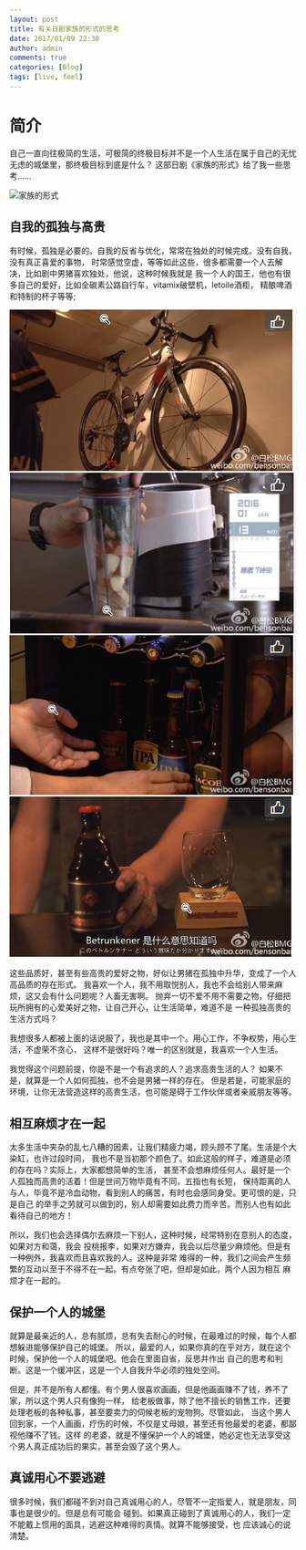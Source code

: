 ```yaml
---
layout: post
title: 有关日剧家族的形式的思考
date: 2017/01/09 22:30
author: admin
comments: true
categories: [Blog]
tags: [live, feel]
---
```


# 简介
自己一直向往极简的生活，可极简的终极目标并不是一个人生活在属于自己的无忧无虑的城堡里，那终极目标到底是什么？
这部日剧《家族的形式》给了我一些思考......

![家族的形式](http://upload-images.jianshu.io/upload_images/2494949-1a9f20f72378f288.jpg?imageMogr2/auto-orient/strip%7CimageView2/2/w/1240 "Optional title")

<!-- more -->

## 自我的孤独与高贵

有时候，孤独是必要的。自我的反省与优化，常常在独处的时候完成。没有自我，没有真正喜爱的事物，
时常感觉空虚，等等如此这些，很多都需要一个人去解决，比如剧中男猪喜欢独处，他说，这种时候我就是
我一个人的国王，他也有很多自己的爱好，比如全碳素公路自行车，vitamix破壁机，letoile酒柜，
精酿啤酒和特制的杯子等等;

![](/images/blogImgs/blog/2017-01-09-有关日剧家族的形式的思考f0cb3fd6-d89d-4c87-869b-e8689b322d43.png)
![](/images/blogImgs/blog/2017-01-09-有关日剧家族的形式的思考80c013fb-c434-4b84-a8c2-b58de377c73b.png)
![](/images/blogImgs/blog/2017-01-09-有关日剧家族的形式的思考138abbbc-3a14-4ebc-967f-419e3b0243e8.png)
![](/images/blogImgs/blog/2017-01-09-有关日剧家族的形式的思考33bc1f55-e0b0-4ece-aa19-e1fceda21fde.png)

这些品质好，甚至有些高贵的爱好之物，好似让男猪在孤独中升华，变成了一个人高品质的存在形式。
我喜欢一个人，我不用取悦别人，我也不会给别人带来麻烦，这又会有什么问题呢？人畜无害啊。
抛弃一切不爱不用不需要之物，仔细把玩所拥有的心爱美好之物，让自己开心，让生活简单，难道不是
一种孤独高贵的生活方式吗？

我想很多人都被上面的话说服了，我也是其中一个。用心工作，不争权势，用心生活，不虚荣不贪心，
这样不是很好吗？唯一的区别就是，我喜欢一个人生活。

我觉得这个问题前提，你是不是一个有追求的人？追求高贵生活的人？
如果不是，就算是一个人如何孤独，也不会是男猪一样的存在。
但是若是，可能家庭的环境，让你无法营造这样的高贵生活，也可能是碍于工作伙伴或者亲戚朋友等等。






## 相互麻烦才在一起


太多生活中夹杂的乱七八糟的因素，让我们精疲力竭，顾头顾不了尾。生活是个大染缸，也许过段时间，
我也不是当初那个颜色了。如此这般的样子，难道是必须的存在吗？实际上，大家都想简单的生活，
甚至不会想麻烦任何人。最好是一个人孤独而高贵的活着！但是世间万物毕竟有不同，五指也有长短，
保持距离的人与人，毕竟不是冷血动物，看到别人的痛苦，有时也会感同身受。更可恨的是，只是自己
的举手之劳就可以做到的，别人却需要如此费力而辛苦。而别人也有如此看待自己的地方！

所以，我们也会选择偶尔去麻烦一下别人，这种时候，经常特别在意别人的态度，如果对方和蔼，我会
投桃报李，如果对方嫌弃，我会以后尽量少麻烦他。但是有一种例外，我喜欢而且喜欢我的人。这种是非常
难得的一种，我们之间会产生频繁的互动以至于不得不在一起。有点夸张了吧，但却是如此，两个人因为相互
麻烦才在一起的。



## 保护一个人的城堡

就算是最亲近的人，总有腻烦，总有失去耐心的时候，在最难过的时候，每个人都想躲进能够保护自己的城堡。
所以，最爱的人，如果你真的在乎对方，就在这个时候，保护他一个人的城堡吧。他会在里面自省，反思并作出
自己的思考和判断。这是一个缓冲区，这是一个人自我升华必须的独处空间。

但是，并不是所有人都懂。有个男人很喜欢画画，但是他画画赚不了钱，养不了家，所以这个男人只有像狗一样，
给老板做事，除了他不擅长的销售工作，还要处理老板的各种私事，甚至要卖力的伺候老板的宠物狗。尽管如此，
当这个男人回到家，一个人画画，疗伤的时候，不仅是丈母娘，甚至还有他最爱的老婆，都鄙视他赚不了钱。这样
的老婆，就是不懂保护一个人的城堡，她必定也无法享受这个男人真正成功后的果实，甚至会毁了这个男人。


## 真诚用心不要逃避

很多时候，我们都碰不到对自己真诚用心的人，尽管不一定指爱人，就是朋友，同事也是很少的。但是总有可能会
碰到。如果真正碰到了真诚用心的人，我们一定不能戴上惯用的面具，逃避这种难得的真情。就算不能够接受，也
应该诚心的说清楚。
